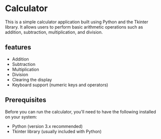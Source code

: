 # Calculator
This is a simple calculator application built using Python and the Tkinter library. It allows users to perform basic arithmetic operations such as addition, subtraction, multiplication, and division.
## features
* Addition
* Subtraction
*  Multiplication
* Division
* Clearing the display
* Keyboard support (numeric keys and operators)
## Prerequisites
Before you can run the calculator, you'll need to have the following installed on your system:
* Python (version 3.x recommended)
* Tkinter library (usually included with Python)
